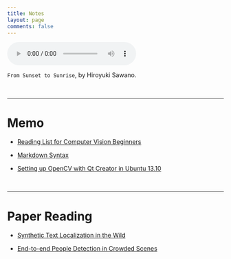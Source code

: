 ```yaml
---
title: Notes
layout: page
comments: false
---
```


<audio width="300" height="32" style="margin: auto; top: 0; right: 0; bottom: 0; left: 0;" controls="controls" name="media" src="/media/music/from_sunset_to_sunrise.mp3"></audio>

`From Sunset to Sunrise`, by Hiroyuki Sawano.

<br>

---

# Memo

- [Reading List for Computer Vision Beginners](./computer-vision-reading-list)

- [Markdown Syntax](./markdown-syntax)

- [Setting up OpenCV with Qt Creator in Ubuntu 13.10](./install-qt-opencv-ubuntu)

<br>

---

# Paper Reading

- [Synthetic Text Localization in the Wild]()

- [End-to-end People Detection in Crowded Scenes]()
